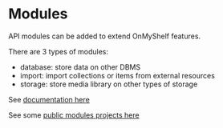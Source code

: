 # Modules

API modules can be added to extend OnMyShelf features.

There are 3 types of modules:

- database: store data on other DBMS
- import: import collections or items from external resources
- storage: store media library on other types of storage

See [documentation here](https://github.com/onmyshelf/api/tree/master/inc/modules)

See some [public modules projects here](https://gitlab.com/onmyshelf/modules)